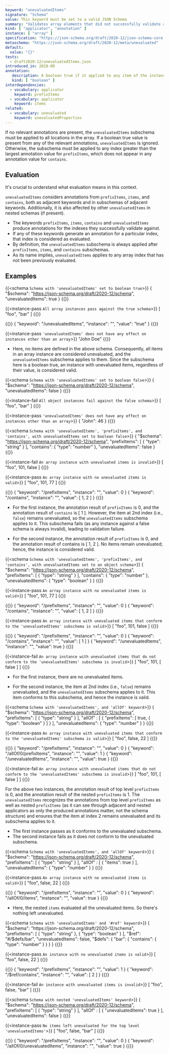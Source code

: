 ```yaml
---
keyword: "unevaluatedItems"
signature: "Schema"
value: This keyword must be set to a valid JSON Schema
summary: "Validates array elements that did not successfully validate against other standard array applicators."
kind: [ "applicator", "annotation" ]
instance: [ "array" ]
specification: "https://json-schema.org/draft/2020-12/json-schema-core.html#section-11.2"
metaschema: "https://json-schema.org/draft/2020-12/meta/unevaluated"
default:
  value: "{}"
tests:
  - draft2020-12/unevaluatedItems.json
introduced_in: 2019-09
annotation:
   description: A boolean true if it applied to any item of the instance
   kind: [ "boolean" ]
interdependencies:
  - vocabulary: applicator
    keyword: prefixItems
  - vocabulary: applicator
    keyword: items
related:
  - vocabulary: unevaluated
    keyword: unevaluatedProperties
---
```


If no relevant annotations are present, the `unevaluatedItems` subschema must be applied to all locations in the array. If a boolean true value is present from any of the relevant annotations, `unevaluatedItems` is ignored. Otherwise, the subschema must be applied to any index greater than the largest annotation value for `prefixItems`, which does not appear in any annotation value for `contains`.

## Evaluation

It's crucial to understand what evaluation means in this context.

`unevaluatedItems` considers annotations from `prefixItems`, `items`, and `contains`, both as adjacent keywords and in subschemas of adjacent keywords. Additionally, it is also affected by other `unevaluatedItems` in nested schemas (if present).

- The keywords `prefixItems`, `items`, `contains` and `unevaluatedItems` produce annotations for the indexes they successfully validate against.
- If any of these keywords generate an annotation for a particular index, that index is considered as evaluated.
- By definition, the `unevaluatedItems` subschema is always applied after  `prefixItems`, `items`, and `contains` subschemas.
- As its name implies, `unevaluatedItems` applies to any array index that has not been previously evaluated.

## Examples

{{<schema `Schema with 'unevaluatedItems' set to boolean true`>}}
{
  "$schema": "https://json-schema.org/draft/2020-12/schema",
  "unevaluatedItems": true
}
{{</schema>}}

{{<instance-pass `All array instances pass against the true schema`>}}
[ "foo", "bar" ]
{{</instance-pass>}}

{{<instance-annotation>}}
{ "keyword": "/unevaluatedItems", "instance": "", "value": "true" }
{{</instance-annotation>}}

{{<instance-pass `'unevaluatedItems' does not have any effect on instances other than an array`>}}
"John Doe"
{{</instance-pass>}}

* Here, no items are defined in the above schema. Consequently, all items in an array instance are considered unevaluated, and the `unevaluatedItems` subschema applies to them. Since the subschema here is a boolean true, an instance with unevaluated items, regardless of their value, is considered valid.

{{<schema `Schema with 'unevaluatedItems' set to boolean false`>}}
{
  "$schema": "https://json-schema.org/draft/2020-12/schema",
  "unevaluatedItems": false
}
{{</schema>}}

{{<instance-fail `All object instances fail against the false schema`>}}
[ "foo", "bar" ]
{{</instance-fail>}}

{{<instance-pass `'unevaluatedItems' does not have any effect on instances other than an array`>}}
{ "John": 46 }
{{</instance-pass>}}

{{<schema `Schema with 'unevaluatedItems', 'prefixItems', and 'contains', with unevaluatedItems set to boolean false`>}}
{
  "$schema": "https://json-schema.org/draft/2020-12/schema",
  "prefixItems": [ { "type": "string" } ],
  "contains": { "type": "number" },
  "unevaluatedItems": false
}
{{</schema>}}

{{<instance-fail `An array instance with unevaluated items is invalid`>}}
[ "foo", 101, false ]
{{</instance-fail>}}

{{<instance-pass `An array instance with no unevaluated items is valid`>}}
[ "foo", 101, 77 ]
{{</instance-pass>}}

{{<instance-annotation>}}
{ "keyword": "/prefixItems", "instance": "", "value": 0 }
{ "keyword": "/contains", "instance": "", "value": [ 1, 2 ] }
{{</instance-annotation>}}

* For the first instance, the annotation result of `prefixItems` is 0, and the annotation result of `contains` is [ 1 ]. However, the item at 2nd index (i.e., `false`) remains unevaluated, so the `unevaluatedItems` subschema applies to it. This subschema fails (as any instance against a false schema is always invalid), leading to validation failure.

* For the second instance, the annotation result of `prefixItems` is 0, and the annotation result of contains is [ 1, 2 ]. No items remain unevaluated; hence, the instance is considered valid.

{{<schema `Schema with 'unevaluatedItems', 'prefixItems', and 'contains', with unevaluatedItems set to an object schema`>}}
{
  "$schema": "https://json-schema.org/draft/2020-12/schema",
  "prefixItems": [ { "type": "string" } ],
  "contains": { "type": "number" },
  "unevaluatedItems": { "type": "boolean" }
}
{{</schema>}}

{{<instance-pass `An array instance with no unevaluated items is valid`>}}
[ "foo", 101, 77 ]
{{</instance-pass>}}

{{<instance-annotation>}}
{ "keyword": "/prefixItems", "instance": "", "value": 0 }
{ "keyword": "/contains", "instance": "", "value": [ 1, 2 ] }
{{</instance-annotation>}}

{{<instance-pass `An array instance with unevaluated items that conform to the 'unevaluatedItems' subschema is valid`>}}
[ "foo", 101, false ]
{{</instance-pass>}}

{{<instance-annotation>}}
{ "keyword": "/prefixItems", "instance": "", "value": 0 }
{ "keyword": "/contains", "instance": "", "value": [ 1 ] }
{ "keyword": "/unevaluatedItems", "instance": "", "value": true }
{{</instance-annotation>}}

{{<instance-fail `An array instance with unevaluated items that do not conform to the 'unevaluatedItems' subschema is invalid`>}}
[ "foo", 101, [ false ] ]
{{</instance-fail>}}

* For the first instance, there are no unevaluated items.

* For the second instance, the item at 2nd index (i.e., `false`) remains unevaluated, and the `unevaluatedItems` subschema applies to it. This item conforms to this subschema, and hence the instance is valid.

{{<schema `Schema with 'unevaluatedItems', and 'allOf' keyword`>}}
{
  "$schema": "https://json-schema.org/draft/2020-12/schema",
  "prefixItems": [ { "type": "string" } ],
  "allOf" : [
    {
      "prefixItems": [
        true,
        { "type": "boolean" }
      ]
    }
  ],
  "unevaluatedItems": { "type": "number" }
}
{{</schema>}}

{{<instance-pass `An array instance with unevaluated items that conform to the 'unevaluatedItems' subschema is valid`>}}
[ "foo", false, 22 ]
{{</instance-pass>}}

{{<instance-annotation>}}
{ "keyword": "/prefixItems", "instance": "", "value": 0 }
{ "keyword": "/allOf/0/prefixItems", "instance": "", "value": 1 }
{ "keyword": "/unevaluatedItems", "instance": "", "value": true }
{{</instance-annotation>}}

{{<instance-fail `An array instance with unevaluated items that do not conform to the 'unevaluatedItems' subschema is invalid`>}}
[ "foo", 101, [ false ] ]
{{</instance-fail>}}

For the above two instances, the annotation result of top level `prefixItems` is 0, and the annotation result of the nested `prefixItems` is 1. The `unevaluatedItems` recognizes the annotations from top level `prefixItems` as well as nested `prefixItems` (as it can see through adjacent and nested applicators as only the produced annotations matter, not the schema structure) and ensures that the item at index 2 remains unevaluated and its subschema applies to it.

* The first instance passes as it conforms to the unevaluated subschema.
* The second instance fails as it does not conform to the unevaluated subschema.

{{<schema `Schema with 'unevaluatedItems', and 'allOf' keyword`>}}
{
  "$schema": "https://json-schema.org/draft/2020-12/schema",
  "prefixItems": [ { "type": "string" } ],
  "allOf" : [
    {
      "items": true
    }
  ],
  "unevaluatedItems": { "type": "number" }
}
{{</schema>}}

{{<instance-pass `An array instance with no unevaluated items is valid`>}}
[ "foo", false, 22 ]
{{</instance-pass>}}

{{<instance-annotation>}}
{ "keyword": "/prefixItems", "instance": "", "value": 0 }
{ "keyword": "/allOf/0/items", "instance": "", "value": true }
{{</instance-annotation>}}

* Here, the nested `items` evaluated all the unevaluated items. So there's nothing left unevaluated.

{{<schema `Schema with 'unevaluatedItems' and '#ref' keyword`>}}
{
  "$schema": "https://json-schema.org/draft/2020-12/schema",
  "prefixItems": [
    { "type": "string" },
    { "type": "boolean" }
  ],
  "$ref": "#/$defs/bar",
  "unevaluatedItems": false,
  "$defs": {
    "bar": {
      "contains": { "type": "number" }
    }
  }
}
{{</schema>}}

{{<instance-pass `An instance with no unevaluated items is valid`>}}
[ "foo", false, 22 ]
{{</instance-pass>}}

{{<instance-annotation>}}
{ "keyword": "/prefixItems", "instance": "", "value": 1 }
{ "keyword": "/$ref/contains", "instance": "", "value": [ 2 ] }
{{</instance-annotation>}}

{{<instance-fail `An instance with unevaluated items is invalid`>}}
[ "foo", false, "bar" ]
{{</instance-fail>}}

{{<schema `Schema with nested 'unevaluatedItems' keyword`>}}
{
  "$schema": "https://json-schema.org/draft/2020-12/schema",
  "prefixItems": [ { "type": "string" } ],
  "allOf" : [
    {
      "unevaluatedItems": true
    }
  ],
  "unevaluatedItems": false
}
{{</schema>}}

{{<instance-pass `No items left unevaluated for the top level 'unevaluatedItems'`>}}
[ "foo", false, "bar" ]
{{</instance-pass>}}

{{<instance-annotation>}}
{ "keyword": "/prefixItems", "instance": "", "value": 0 }
{ "keyword": "/allOf/0/unevaluatedItems", "instance": "", "value": true }
{{</instance-annotation>}}
